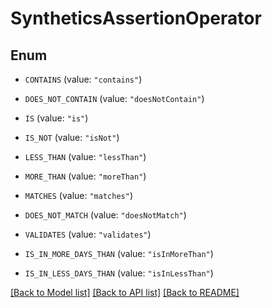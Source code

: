 # SyntheticsAssertionOperator

## Enum


* `CONTAINS` (value: `"contains"`)

* `DOES_NOT_CONTAIN` (value: `"doesNotContain"`)

* `IS` (value: `"is"`)

* `IS_NOT` (value: `"isNot"`)

* `LESS_THAN` (value: `"lessThan"`)

* `MORE_THAN` (value: `"moreThan"`)

* `MATCHES` (value: `"matches"`)

* `DOES_NOT_MATCH` (value: `"doesNotMatch"`)

* `VALIDATES` (value: `"validates"`)

* `IS_IN_MORE_DAYS_THAN` (value: `"isInMoreThan"`)

* `IS_IN_LESS_DAYS_THAN` (value: `"isInLessThan"`)


[[Back to Model list]](../README.md#documentation-for-models) [[Back to API list]](../README.md#documentation-for-api-endpoints) [[Back to README]](../README.md)


